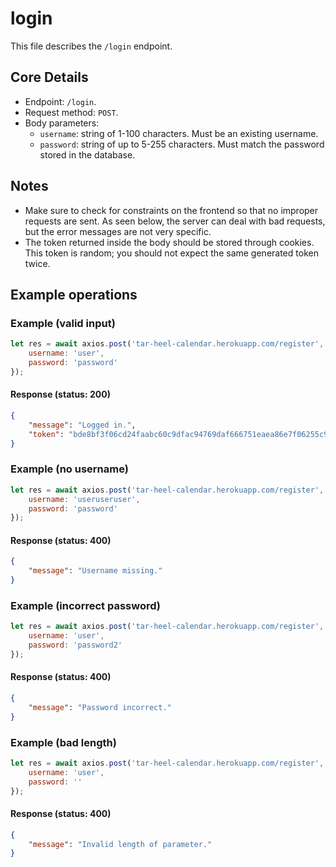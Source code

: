 # login
This file describes the `/login` endpoint.

## Core Details
* Endpoint: `/login`.
* Request method: `POST`.
* Body parameters:
    * `username`: string of 1-100 characters. Must be an existing username.
    * `password`: string of up to 5-255 characters. Must match the password stored in the database.

## Notes
* Make sure to check for constraints on the frontend so that no improper requests are sent. As seen below, the server can deal with bad requests, but the error messages are not very specific.
* The token returned inside the body should be stored through cookies. This token is random; you should not expect the same generated token twice.

## Example operations
### Example (valid input)
```js
let res = await axios.post('tar-heel-calendar.herokuapp.com/register', {
    username: 'user',
    password: 'password'
});
```

#### Response (status: 200)
```json
{
    "message": "Logged in.",
    "token": "bde8bf3f06cd24faabc60c9dfac94769daf666751eaea86e7f06255c9740"
}
```

### Example (no username)
```js
let res = await axios.post('tar-heel-calendar.herokuapp.com/register', {
    username: 'useruseruser',
    password: 'password'
});
```

#### Response (status: 400)
```json
{
    "message": "Username missing."
}
```

### Example (incorrect password)
```js
let res = await axios.post('tar-heel-calendar.herokuapp.com/register', {
    username: 'user',
    password: 'password2'
});
```

#### Response (status: 400)
```json
{
    "message": "Password incorrect."
}
```

### Example (bad length)
```js
let res = await axios.post('tar-heel-calendar.herokuapp.com/register', {
    username: 'user',
    password: ''
});
```

#### Response (status: 400)
```json
{
    "message": "Invalid length of parameter."
}
```